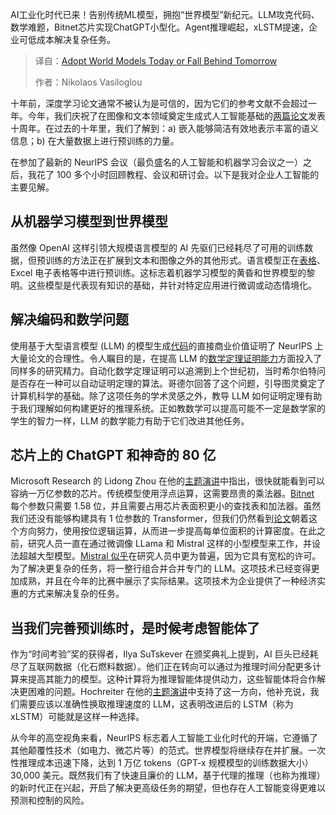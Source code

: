 
<!--
title: 今天采用世界模型，否则明天就会落后
cover: https://cdn.thenewstack.io/media/2025/04/2672d024-bernd-dittrich-1ehmvviwncg-unsplash-scaled.jpg
summary: AI工业化时代已来！告别传统ML模型，拥抱“世界模型”新纪元。LLM攻克代码、数学难题，Bitnet芯片实现ChatGPT小型化。Agent推理崛起，xLSTM提速，企业可低成本解决复杂任务。
-->

AI工业化时代已来！告别传统ML模型，拥抱“世界模型”新纪元。LLM攻克代码、数学难题，Bitnet芯片实现ChatGPT小型化。Agent推理崛起，xLSTM提速，企业可低成本解决复杂任务。

> 译自：[Adopt World Models Today or Fall Behind Tomorrow](https://thenewstack.io/adopt-world-models-today-or-fall-behind-tomorrow/)
> 
> 作者：Nikolaos Vasiloglou

十年前，深度学习论文通常不被认为是可信的，因为它们的参考文献不会超过一年。今年，我们庆祝了在图像和文本领域奠定生成式人工智能基础的[两篇论文](https://neurips.cc/virtual/2024/test-of-time/105032)发表十周年。在过去的十年里，我们了解到：a) 嵌入能够简洁有效地表示丰富的语义信息；b) 在大量数据上进行预训练的力量。

在参加了最新的 NeurIPS 会议（最负盛名的人工智能和机器学习会议之一）之后，我花了 100 多个小时回顾教程、会议和研讨会。以下是我对企业人工智能的主要见解。

## 从机器学习模型到世界模型

虽然像 OpenAI 这样引领大规模语言模型的 AI 先驱们已经耗尽了可用的训练数据，但预训练的方法正在扩展到文本和图像之外的其他形式。语言模型正在[表格](https://neurips.cc/virtual/2024/workshop/84738)、Excel 电子表格等中进行预训练。这标志着机器学习模型的黄昏和世界模型的黎明。这些模型是代表现有知识的基础，并针对特定应用进行微调或动态情境化。

## 解决编码和数学问题

使用基于大型语言模型 (LLM) 的模型生成[代码](https://neurips.cc/virtual/2024/tutorial/99525)的直接商业价值证明了 NeurIPS 上大量论文的合理性。令人瞩目的是，在提高 LLM 的[数学定理证明能力](https://neurips.cc/virtual/2024/workshop/84719)方面投入了同样多的研究精力。自动化数学定理证明可以追溯到上个世纪初，当时希尔伯特问是否存在一种可以自动证明定理的算法。哥德尔回答了这个问题，引导图灵奠定了计算机科学的基础。除了这项任务的学术灵感之外，教导 LLM 如何证明定理有助于我们理解如何构建更好的推理系统。正如教数学可以提高可能不一定是数学家的学生的智力一样，LLM 的数学能力有助于它们改进其他任务。

## 芯片上的 ChatGPT 和神奇的 80 亿

Microsoft Research 的 Lidong Zhou 在他的[主题演讲](https://neurips.cc/virtual/2024/invited-talk/101132)中指出，很快就能看到可以容纳一万亿参数的芯片。传统模型使用浮点运算，这需要昂贵的乘法器。[Bitnet](https://github.com/microsoft/BitNet) 每个参数只需要 1.58 位，并且需要占用芯片表面积更小的查找表和加法器。虽然我们还没有能够构建具有 1 位参数的 Transformer，但我们仍然看到[论文](https://neurips.cc/virtual/2024/poster/96092)朝着这个方向努力，使用按位逻辑运算，从而进一步提高每单位面积的计算密度。在此之前，研究人员一直在通过微调像 LLama 和 Mistral 这样的小型模型来工作，并设法超越大型模型。[Mistral 似乎](https://neurips.cc/media/PosterPDFs/NeurIPS%202024/97731.png?t=1733324349.8403435)在研究人员中更为普遍，因为它具有宽松的许可。为了解决更复杂的任务，将一整行组合并合并专门的 LLM。这项技术已经变得更加成熟，并且在今年的比赛中展示了实际结果。这项技术为企业提供了一种经济实惠的方式来解决复杂的任务。

## 当我们完善预训练时，是时候考虑智能体了

作为“时间考验”奖的获得者，Ilya SuTskever 在颁奖典礼上提到，AI 巨头已经耗尽了互联网数据（化石燃料数据）。他们正在转向可以通过为推理时间分配更多计算来提高其能力的模型。这种计算将为推理智能体提供动力，这些智能体将合作解决更困难的问题。Hochreiter 在他的[主题演讲](https://neurips.cc/virtual/2024/invited-talk/101129)中支持了这一方向，他补充说，我们需要应该以准确性换取推理速度的 LLM，这表明改进后的 LSTM（称为 xLSTM）可能就是这样一种选择。

从今年的高空视角来看，NeurIPS 标志着人工智能工业化时代的开端，它遵循了其他颠覆性技术（如电力、微芯片等）的范式。世界模型将继续存在并扩展。一次性推理成本迅速下降，达到 1 万亿 tokens（GPT-x 规模模型的训练数据大小）30,000 美元。既然我们有了快速且廉价的 LLM，基于代理的推理（也称为推理）的新时代正在兴起，开启了解决更高级任务的期望，但也存在人工智能变得更难以预测和控制的风险。